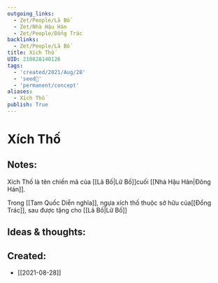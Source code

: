 ```yaml
---
outgoing_links:
  - Zet/People/Lã Bố
  - Zet/Nhà Hậu Hán
  - Zet/People/Đổng Trác
backlinks:
  - Zet/People/Lã Bố
title: Xích Thố
UID: 210828140126
tags:
  - 'created/2021/Aug/28'
  - 'seed🥜'
  - 'permanent/concept'
aliases:
  - Xích Thố
publish: True
---
```

# Xích Thố

## Notes:
Xích Thố là tên chiến mã của [[Lã Bố|Lữ Bố]]cuối [[Nhà Hậu Hán|Đông Hán]].

Trong [[Tam Quốc Diễn nghĩa]], ngựa xích thố thuộc sở hữu của[[Đổng Trác]], sau được tặng cho [[Lã Bố|Lữ Bố]]

## Ideas & thoughts:

## Created:
- [[2021-08-28]]
